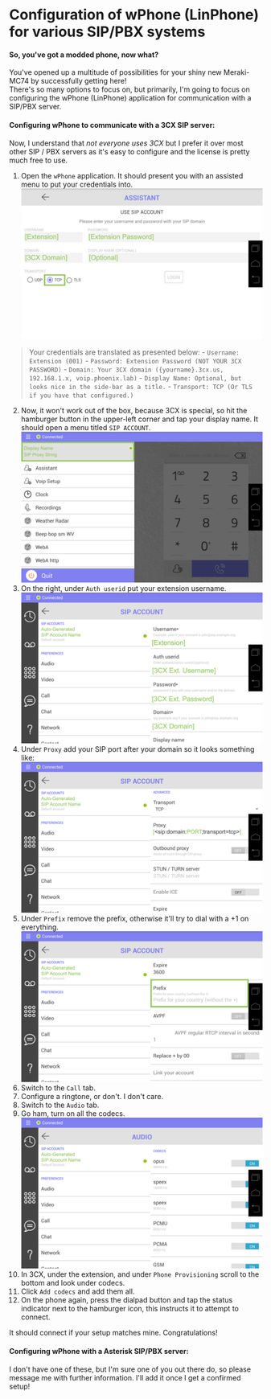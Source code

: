 # Configuration of wPhone (LinPhone) for various SIP/PBX systems

#### So, you've got a modded phone, now what?

You've opened up a multitude of possibilities for your shiny new Meraki-MC74 by successfully getting here!
<br>There's so many options to focus on, but primarily, I'm going to focus on configuring the wPhone (LinPhone) application for communication with a SIP/PBX server.

#### Configuring wPhone to communicate with a 3CX SIP server:

Now, I understand that *not everyone uses 3CX* but I prefer it over most other SIP / PBX servers as it's easy to configure and the license is pretty much free to use.

1. Open the `wPhone` application. It should present you with an assisted menu to put your credentials into.
![linphone-assistant-image](img/screenshots/assistant-linphone.png)
> Your credentials are translated as presented below:
    - `Username: Extension (001)`
    - `Password: Extension Password (NOT YOUR 3CX PASSWORD)`
    - `Domain: Your 3CX domain ({yourname}.3cx.us, 192.168.1.x, voip.phoenix.lab)`
    - `Display Name: Optional, but looks nice in the side-bar as a title.`
    - `Transport: TCP (Or TLS if you have that configured.)`
2. Now, it won't work out of the box, because 3CX is special, so hit the hamburger button in the upper-left corner and tap your display name. It should open a menu titled `SIP ACCOUNT`.
![linphone-sipaccount-image](img/screenshots/sidebar-linphone.png)
3. On the right, under `Auth userid` put your extension username.
![linphone-sipaccount2-image](img/screenshots/sipaccount-linphone.png)
4. Under `Proxy` add your SIP port after your domain so it looks something like:
![linphone-proxy-image](img/screenshots/sipaccount-proxy-linphone.png)
5. Under `Prefix` remove the prefix, otherwise it'll try to dial with a +1 on everything.
![linphone-prefix-image](img/screenshots/sipaccount-prefix-linphone.png)
6. Switch to the `Call` tab.
7. Configure a ringtone, or don't. I don't care.
8. Switch to the `Audio` tab.
9. Go ham, turn on all the codecs.
![linphone-audio-image](img/screenshots/audio-linphone.png)
10. In 3CX, under the extension, and under `Phone Provisioning` scroll to the bottom and look under codecs.
11. Click `Add codecs` and add them all.
12. On the phone again, press the dialpad button and tap the status indicator next to the hamburger icon, this instructs it to attempt to connect.

It should connect if your setup matches mine. Congratulations!

#### Configuring wPhone with a Asterisk SIP/PBX server:

I don't have one of these, but I'm sure one of you out there do, so please message me with further information. I'll add it once I get a confirmed setup!